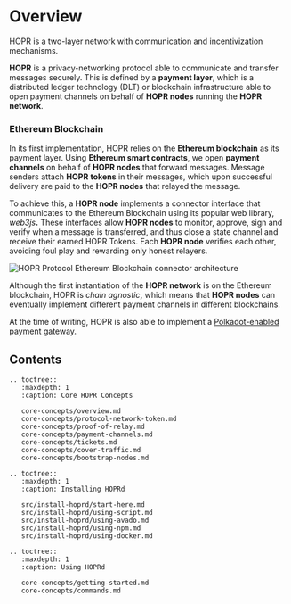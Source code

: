 # Overview

HOPR is a two-layer network with communication and incentivization mechanisms.

**HOPR** is a privacy-networking protocol able to communicate and transfer messages securely. This is defined by a **payment layer**, which is a distributed ledger technology \(DLT\) or blockchain infrastructure able to open payment channels on behalf of **HOPR nodes** running the **HOPR network**.

### Ethereum Blockchain

In its first implementation, HOPR relies on the **Ethereum blockchain** as its payment layer. Using **Ethereum smart contracts**, we open **payment channels** on behalf of **HOPR nodes** that forward messages. Message senders attach **HOPR** **tokens** in their messages, which upon successful delivery are paid to the **HOPR nodes** that relayed the message.

To achieve this, a **HOPR node** implements a connector interface that communicates to the Ethereum Blockchain using its popular web library, _web3js_**.** These interfaces allow **HOPR nodes** to monitor, approve, sign and verify when a message is transferred, and thus close a state channel and receive their earned HOPR Tokens. Each **HOPR node** verifies each other, avoiding foul play and rewarding only honest relayers.

![HOPR Protocol Ethereum Blockchain connector architecture](../images/image.png)

Although the first instantiation of the **HOPR network** is on the Ethereum blockchain, HOPR is _chain agnostic_**,** which means that **HOPR nodes** can eventually implement different payment channels in different blockchains.

At the time of writing, HOPR is also able to implement a [Polkadot-enabled payment gateway.](https://github.com/hoprnet/hopr-polkadot)


## Contents

```eval_rst
.. toctree::
   :maxdepth: 1
   :caption: Core HOPR Concepts

   core-concepts/overview.md
   core-concepts/protocol-network-token.md
   core-concepts/proof-of-relay.md
   core-concepts/payment-channels.md
   core-concepts/tickets.md
   core-concepts/cover-traffic.md
   core-concepts/bootstrap-nodes.md

.. toctree::
   :maxdepth: 1
   :caption: Installing HOPRd

   src/install-hoprd/start-here.md
   src/install-hoprd/using-script.md
   src/install-hoprd/using-avado.md
   src/install-hoprd/using-npm.md
   src/install-hoprd/using-docker.md

.. toctree::
   :maxdepth: 1
   :caption: Using HOPRd

   core-concepts/getting-started.md
   core-concepts/commands.md
```
